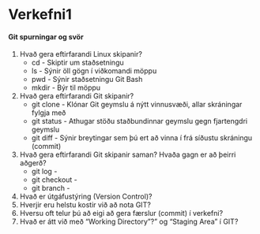 # Verkefni1

#### Git spurningar og svör

1. Hvað gera eftirfarandi Linux skipanir?
    * cd - Skiptir um staðsetningu
    * ls - Sýnir öll gögn í viðkomandi möppu
    * pwd - Sýnir staðsetningu Git Bash
    * mkdir - Býr til möppu
2. Hvað gera eftirfarandi Git skipanir?
    * git clone - Klónar Git geymslu á nýtt vinnusvæði, allar skráningar fylgja með
    * git status - Athugar stöðu staðbundinnar geymslu gegn fjartengdri geymslu
    * git diff - Sýnir breytingar sem þú ert að vinna í frá síðustu skráningu (commit)
3. Hvað gera eftirfarandi Git skipanir saman? Hvaða gagn er að þeirri aðgerð?
    * git log -
    * git checkout -
    * git branch -
4. Hvað er útgáfustýring (Version Control)?
5. Hverjir eru helstu kostir við að nota GIT?
6. Hversu oft telur þú að eigi að gera færslur (commit) í verkefni?
7. Hvað er átt við með “Working Directory”?” og “Staging Area” í GIT?